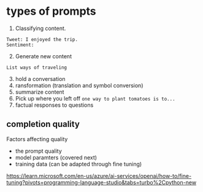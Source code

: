 # types of prompts

1. Classifying content. 

```
Tweet: I enjoyed the trip.
Sentiment:
```

2. Generate new content

`List ways of traveling`

3. hold a conversation
4. ransformation (translation and symbol conversion)
5. summarize content
6. Pick up where you left off
`one way to plant tomatoes is to...`
7. factual responses to questions

## completion quality
Factors affecting quality
* the prompt quality
* model paramters (covered next)
* training data (can be adapted through fine tuning)

https://learn.microsoft.com/en-us/azure/ai-services/openai/how-to/fine-tuning?pivots=programming-language-studio&tabs=turbo%2Cpython-new

